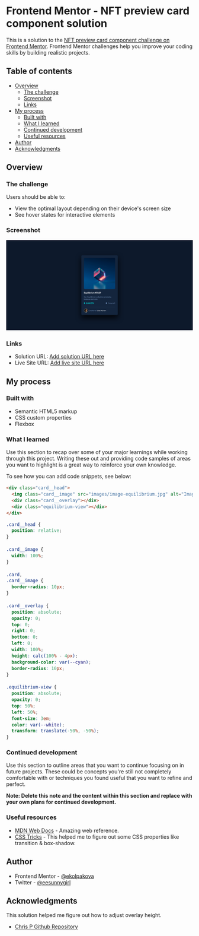 # Frontend Mentor - NFT preview card component solution

This is a solution to the [NFT preview card component challenge on Frontend Mentor](https://www.frontendmentor.io/challenges/nft-preview-card-component-SbdUL_w0U). Frontend Mentor challenges help you improve your coding skills by building realistic projects. 

## Table of contents

- [Overview](#overview)
  - [The challenge](#the-challenge)
  - [Screenshot](#screenshot)
  - [Links](#links)
- [My process](#my-process)
  - [Built with](#built-with)
  - [What I learned](#what-i-learned)
  - [Continued development](#continued-development)
  - [Useful resources](#useful-resources)
- [Author](#author)
- [Acknowledgments](#acknowledgments)

## Overview

### The challenge

Users should be able to:

- View the optimal layout depending on their device's screen size
- See hover states for interactive elements

### Screenshot

![](./screenshot.png)

### Links

- Solution URL: [Add solution URL here](https://your-solution-url.com)
- Live Site URL: [Add live site URL here](https://your-live-site-url.com)

## My process

### Built with

- Semantic HTML5 markup
- CSS custom properties
- Flexbox

### What I learned

Use this section to recap over some of your major learnings while working through this project. Writing these out and providing code samples of areas you want to highlight is a great way to reinforce your own knowledge.

To see how you can add code snippets, see below:

```html
<div class="card__head">
  <img class="card__image" src="images/image-equilibrium.jpg" alt="Image equilibrium">
  <div class="card__overlay"></div>
  <div class="equilibrium-view"></div>
</div>
```
```css
.card__head {
  position: relative;
}

.card__image {
  width: 100%;
}

.card,
.card__image {
  border-radius: 10px;
}

.card__overlay {
  position: absolute;
  opacity: 0;
  top: 0;
  right: 0;
  bottom: 0;
  left: 0;
  width: 100%;
  height: calc(100% - 4px);
  background-color: var(--cyan);
  border-radius: 10px;
}

.equilibrium-view {
  position: absolute;
  opacity: 0;
  top: 50%;
  left: 50%;
  font-size: 3em;
  color: var(--white);
  transform: translate(-50%, -50%);
}
```

### Continued development

Use this section to outline areas that you want to continue focusing on in future projects. These could be concepts you're still not completely comfortable with or techniques you found useful that you want to refine and perfect.

**Note: Delete this note and the content within this section and replace with your own plans for continued development.**

### Useful resources
- [MDN Web Docs](https://developer.mozilla.org/en-US/) - Amazing web reference.
- [CSS Tricks](https://css-tricks.com) - This helped me to figure out some CSS properties like transition & box-shadow.

## Author

- Frontend Mentor - [@ekolpakova](https://www.frontendmentor.io/profile/ekolpakova)
- Twitter - [@eesunnygirl](https://www.twitter.com/eesunnygirl)

## Acknowledgments

This solution helped me figure out how to adjust overlay height.
- [Chris P Github Repository](https://github.com/TheChrisP/NFT-preview-card-component)

